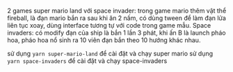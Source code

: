  2 games super mario land với space invader:
 trong game mario thêm vật thể fireball, là đạn mario bắn ra sau khi ăn 2 nấm, có dùng tween để làm đạn lửa liên tục xoay, dùng interface tương tự với code trong game mẫu.
Space invaders: có modify đạn của ship là bắn 1 lần 3 phát, khi ấn B là launch pháo hoa, pháo hoa nổ sinh ra 10 viên đạn bắn theo 10 hướng khác nhau.

sử dụng `yarn super-mario-land` để cài đặt và chạy super mario
sử dụng `yarn space-invaders` để cài đặt và chạy space-invaders

